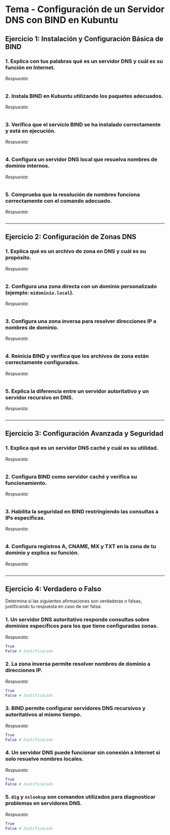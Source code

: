 # **Tema - Configuración de un Servidor DNS con BIND en Kubuntu**

## **Ejercicio 1: Instalación y Configuración Básica de BIND**
### 1. Explica con tus palabras qué es un servidor DNS y cuál es su función en Internet.
   *Respuesta*:
   ```txt
   
   ```
### 2.  Instala BIND en Kubuntu utilizando los paquetes adecuados.
   *Respuesta*:
   ```txt
   
   ```
### 3.  Verifica que el servicio BIND se ha instalado correctamente y está en ejecución.
   *Respuesta*:
   ```txt
   
   ```
### 4.  Configura un **servidor DNS local** que resuelva nombres de dominio internos.
   *Respuesta*:
   ```txt
   
   ```
### 5.  Comprueba que la resolución de nombres funciona correctamente con el comando adecuado.
   *Respuesta*:
   ```txt
   
   ```

---

## **Ejercicio 2: Configuración de Zonas DNS**
### 1. Explica qué es un archivo de zona en DNS y cuál es su propósito.
   *Respuesta*:
   ```txt
   
   ```
### 2.  Configura una zona directa con un dominio personalizado (ejemplo: `midominio.local`).
   *Respuesta*:
   ```txt
   
   ```
### 3.  Configura una zona inversa para resolver direcciones IP a nombres de dominio.
   *Respuesta*:
   ```txt
   
   ```
### 4.  Reinicia BIND y verifica que los archivos de zona están correctamente configurados.
   *Respuesta*:
   ```txt
   
   ```
### 5.  Explica la diferencia entre un **servidor autoritativo** y un **servidor recursivo** en DNS.
   *Respuesta*:
   ```txt
   
   ```

---

## **Ejercicio 3: Configuración Avanzada y Seguridad**
### 1. Explica qué es un **servidor DNS caché** y cuál es su utilidad.
   *Respuesta*:
   ```txt
   
   ```
### 2.  Configura BIND como servidor caché y verifica su funcionamiento.
   *Respuesta*:
   ```txt
   
   ```
### 3.  Habilita la seguridad en BIND restringiendo las consultas a IPs específicas.
   *Respuesta*:
   ```txt
   
   ```
### 4.  Configura registros **A, CNAME, MX y TXT** en la zona de tu dominio y explica su función.
   *Respuesta*:
   ```txt
   
   ```

---

## **Ejercicio 4: Verdadero o Falso**
Determina si las siguientes afirmaciones son verdaderas o falsas, justificando tu respuesta en caso de ser falsa:

### 1. Un servidor DNS autoritativo responde consultas sobre dominios específicos para los que tiene configuradas zonas.
   *Respuesta*: 
   ```py
   True
   False # Justificación
   ```
### 2.  La zona inversa permite resolver nombres de dominio a direcciones IP.
   *Respuesta*: 
   ```py
   True
   False # Justificación
   ```
### 3.  BIND permite configurar servidores DNS recursivos y autoritativos al mismo tiempo.
   *Respuesta*: 
   ```py
   True
   False # Justificación
   ```
### 4.  Un servidor DNS puede funcionar sin conexión a Internet si solo resuelve nombres locales.
   *Respuesta*: 
   ```py
   True
   False # Justificación
   ```
### 5.  `dig` y `nslookup` son comandos utilizados para diagnosticar problemas en servidores DNS.
   *Respuesta*: 
   ```py
   True
   False # Justificación
   ```


